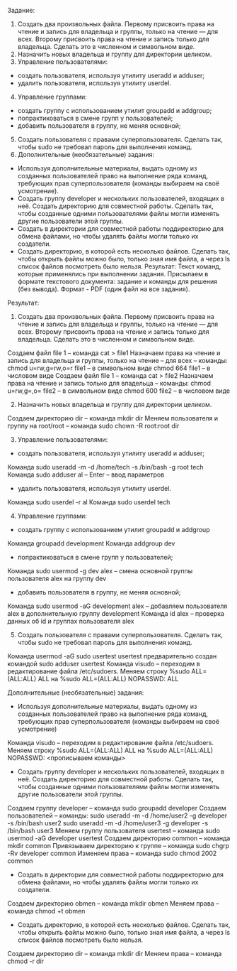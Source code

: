 Задание:
1. Создать два произвольных файла. Первому присвоить права на чтение и запись для владельца и группы, только на чтение — для всех. Второму присвоить права на чтение и запись только для владельца. Сделать это в численном и символьном виде.
2. Назначить новых владельца и группу для директории целиком.
3. Управление пользователями:
* создать пользователя, используя утилиту useradd и adduser;
* удалить пользователя, используя утилиту userdel.
4. Управление группами:
* создать группу с использованием утилит groupadd и addgroup;
* попрактиковаться в смене групп у пользователей;
* добавить пользователя в группу, не меняя основной;
5. Создать пользователя с правами суперпользователя. Сделать так, чтобы sudo не требовал пароль для выполнения команд.
6. Дополнительные (необязательные) задания:
* Используя дополнительные материалы, выдать одному из созданных пользователей право на выполнение ряда команд, требующих прав суперпользователя (команды выбираем на своё усмотрение).
* Создать группу developer и нескольких пользователей, входящих в неё. Создать директорию для совместной работы. Сделать так, чтобы созданные одними пользователями файлы могли изменять другие пользователи этой группы.
* Создать в директории для совместной работы поддиректорию для обмена файлами, но чтобы удалять файлы могли только их создатели.
* Создать директорию, в которой есть несколько файлов. Сделать так, чтобы открыть файлы можно было, только зная имя файла, а через ls список файлов посмотреть было нельзя.
Результат:
Текст команд, которые применялись при выполнении задания. Присылаем в формате текстового документа: задание и команды для решения (без вывода). Формат - PDF (один файл на все задания).

Результат:
1. Создать два произвольных файла. Первому присвоить права на чтение и запись для владельца и группы, только на чтение — для всех. Второму присвоить права на чтение и запись только для владельца. Сделать это в численном и символьном виде.

Создаем файл file 1 – команда cat > file1
Назначаем права на чтение и запись для владельца и группы, только на чтение – для всех – команды:
chmod u=rw,g=rw,o=r file1 – в символьном виде
chmod 664 file1 – в числовом виде
Создаем файл file 1 – команда cat > file2
Назначаем права на чтение и запись только для владельца – команды:
chmod u=rw,g=,o= file2 – в символьном виде
chmod 600 file2 – в числовом виде

2. Назначить новых владельца и группу для директории целиком.

Создаем директорию dir – команда mkdir dir
Меняем пользователя и группу на root/root – команда sudo chown -R root:root dir

3. Управление пользователями:

* создать пользователя, используя утилиту useradd и adduser;

Команда sudo useradd -m -d /home/tech -s /bin/bash -g root tech
Команда sudo adduser al – Enter – ввод параметров
* удалить пользователя, используя утилиту userdel.

Команда sudo userdel -r al
Команда sudo userdel tech

4. Управление группами:

* создать группу с использованием утилит groupadd и addgroup

Команда groupadd development
Команда addgroup dev

* попрактиковаться в смене групп у пользователей;

Команда sudo usermod -g dev alex – смена основной группы пользователя alex на группу dev

* добавить пользователя в группу, не меняя основной;

Команда sudo usermod -aG development alex – добавляем пользователя alex в дополнительную группу development
Команда id alex – проверка данных об id и группах пользователя alex

5. Создать пользователя с правами суперпользователя. Сделать так, чтобы sudo не требовал пароль для выполнения команд.

Команда usermod -aG sudo usertest
usertest предварительно создан командой sudo adduser usertest
Команда visudo – переходим в редактирование файла /etc/sudoers.
Меняем строку %sudo ALL=(ALL:ALL) ALL на  %sudo ALL=(ALL:ALL) NOPASSWD: ALL

Дополнительные (необязательные) задания:

* Используя дополнительные материалы, выдать одному из созданных пользователей право на выполнение ряда команд, требующих прав суперпользователя (команды выбираем на своё усмотрение)

Команда visudo – переходим в редактирование файла /etc/sudoers.
Меняем строку %sudo ALL=(ALL:ALL) ALL на  %sudo ALL=(ALL:ALL) NOPASSWD: <прописываем команды>

* Создать группу developer и нескольких пользователей, входящих в неё. Создать директорию для совместной работы. Сделать так, чтобы созданные одними пользователями файлы могли изменять другие пользователи этой группы.

Создаем группу developer – команда sudo groupadd developer
Создаем пользователей – команды: sudo useradd -m -d /home/user2 -g developer -s /bin/bash user2
sudo useradd -m -d /home/user3 -g developer -s /bin/bash user3
Меняем группу пользователя usertest – команда sudo usermod -aG developer usertest
Создаем директорию common – команда mkdir common
Привязываем директорию к группе – команда sudo chgrp -Rv developer common
Изменяем права – команда sudo chmod 2002 common

* Создать в директории для совместной работы поддиректорию для обмена файлами, но чтобы удалять файлы могли только их создатели.

Создаем директорию obmen – команда mkdir obmen
Меняем права – команда chmod +t obmen

* Создать директорию, в которой есть несколько файлов. Сделать так, чтобы открыть файлы можно было, только зная имя файла, а через ls список файлов посмотреть было нельзя.

Создаем директорию dir – команда mkdir dir
Меняем права – команда chmod -r dir 
